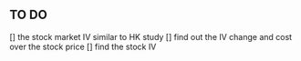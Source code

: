 ## TO DO
[] the stock market IV similar to HK study
[] find out the IV change and cost over the stock price
[] find the stock IV